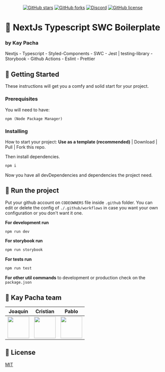 <div align="center">

[![GitHub stars](https://img.shields.io/github/stars/kaypacha/next-typescript-template?color=%23ffcc5c&style=for-the-badge)](https://github.com/kaypacha/next-boilerplate/stargazers)
[![GitHub forks](https://img.shields.io/github/forks/kaypacha/next-typescript-template?color=%2396ceb4&style=for-the-badge)](https://github.com/kaypacha/next-boilerplate/network)
[![Discord](https://img.shields.io/badge/chat-discord-77aaff?style=for-the-badge)](https://discord.gg/Evh8Dvd)
[![GitHub license](https://img.shields.io/github/license/kaypacha/next-typescript-template?color=%23ff6f69&style=for-the-badge)](https://github.com/kaypacha/next-boilerplate/blob/master/LICENSE)

</div>

# :notebook: NextJs Typescript SWC Boilerplate

### by Kay Pacha

Nextjs - Typescript - Styled-Components - SWC - Jest | testing-library - Storybook - Github Actions - Eslint - Prettier

## :tada: Getting Started

These instructions will get you a comfy and solid start for your project.

### Prerequisites

You will need to have:

```
npm (Node Package Manager)
```

### Installing

How to start your project:
**Use as a template (recommended)** | Download | Pull | Fork this repo.

Then install dependencies.

```bash
npm i
```

Now you have all devDependencies and dependencies the project need.

## :running: Run the project

Put your github account on `CODEOWNERS` file inside `.github` folder.
You can edit or delete the config of `./.github/workflows` in case you want your own configuration or you don't want it one.

**For development run**

```bash
npm run dev
```

**For storybook run**

```bash
npm run storybook
```

**For tests run**

```bash
npm run test
```

**For other util commands** to development or production check on the `package.json`

## :rat: Kay Pacha team

| Joaquin                                                                                                                            | Cristian                                                                                                                          | Pablo                                                                                                                                             |
| ---------------------------------------------------------------------------------------------------------------------------------- | --------------------------------------------------------------------------------------------------------------------------------- | ------------------------------------------------------------------------------------------------------------------------------------------------- |
| [<img src="https://avatars0.githubusercontent.com/u/19353687?s=400&v=4" width="70" height="70" />](https://github.com/ByeBye-Sama) | [<img src="https://avatars0.githubusercontent.com/u/8507974?s=400&v=4" width="70" height="70" />](https://github.com/cristianbgp) | [<img src="https://github.githubassets.com/images/modules/logos_page/GitHub-Mark.png" width="70" height="70" />](https://github.com/pablotamariz) |

## :bookmark_tabs: License

[MIT](https://github.com/kaypacha/next-typescript-template/blob/master/LICENSE)
